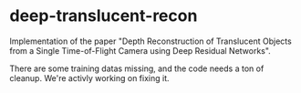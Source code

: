 # deep-translucent-recon

Implementation of the paper "Depth Reconstruction of Translucent Objects from a Single Time-of-Flight Camera using Deep Residual Networks".

There are some training datas missing, and the code needs a ton of cleanup. We're activly working on fixing it.
